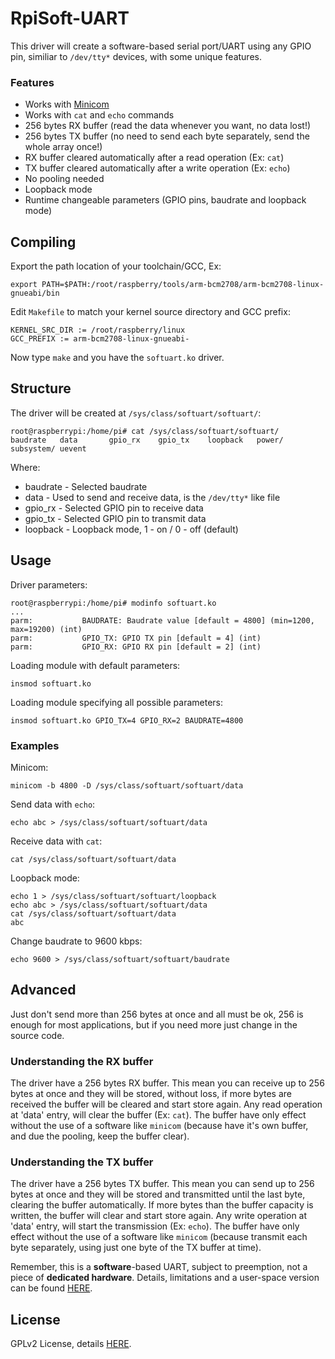 RpiSoft-UART
============

This driver will create a software-based serial port/UART using any GPIO pin, similiar to `/dev/tty*` devices, with some unique features.

### Features
* Works with <a href="http://en.wikipedia.org/wiki/Minicom">Minicom</a>
* Works with `cat` and `echo` commands
* 256 bytes RX buffer (read the data whenever you want, no data lost!)
* 256 bytes TX buffer (no need to send each byte separately, send the whole array once!)
* RX buffer cleared automatically after a read operation (Ex: `cat`)
* TX buffer cleared automatically after a write operation (Ex: `echo`)
* No pooling needed
* Loopback mode
* Runtime changeable parameters (GPIO pins, baudrate and loopback mode)

## Compiling
Export the path location of your toolchain/GCC, Ex:
```
export PATH=$PATH:/root/raspberry/tools/arm-bcm2708/arm-bcm2708-linux-gnueabi/bin
```
Edit `Makefile` to match your kernel source directory and GCC prefix:
```
KERNEL_SRC_DIR := /root/raspberry/linux
GCC_PREFIX := arm-bcm2708-linux-gnueabi-
```
Now type `make` and you have the `softuart.ko` driver.

## Structure
The driver will be created at `/sys/class/softuart/softuart/`:
```
root@raspberrypi:/home/pi# cat /sys/class/softuart/softuart/
baudrate   data       gpio_rx    gpio_tx    loopback   power/     subsystem/ uevent
```
Where:
* baudrate - Selected baudrate
* data - Used to send and receive data, is the `/dev/tty*` like file
* gpio_rx - Selected GPIO pin to receive data
* gpio_tx - Selected GPIO pin to transmit data
* loopback - Loopback mode, 1 - on / 0 - off (default) 

## Usage
Driver parameters:
```
root@raspberrypi:/home/pi# modinfo softuart.ko 
...
parm:           BAUDRATE: Baudrate value [default = 4800] (min=1200, max=19200) (int)
parm:           GPIO_TX: GPIO TX pin [default = 4] (int)
parm:           GPIO_RX: GPIO RX pin [default = 2] (int)
```
Loading module with default parameters:
```
insmod softuart.ko
```
Loading module specifying all possible parameters:
```
insmod softuart.ko GPIO_TX=4 GPIO_RX=2 BAUDRATE=4800
```

### Examples
Minicom:
```
minicom -b 4800 -D /sys/class/softuart/softuart/data
```
Send data with `echo`:
```
echo abc > /sys/class/softuart/softuart/data
```
Receive data with `cat`:
```
cat /sys/class/softuart/softuart/data
```
Loopback mode:
```
echo 1 > /sys/class/softuart/softuart/loopback
echo abc > /sys/class/softuart/softuart/data
cat /sys/class/softuart/softuart/data
abc
```
Change baudrate to 9600 kbps:
```
echo 9600 > /sys/class/softuart/softuart/baudrate
```
## Advanced
Just don't send more than 256 bytes at once and all must be ok, 256 is enough for most applications, but if you need more just change in the source code.

### Understanding the RX buffer
The driver have a 256 bytes RX buffer. This mean you can receive up to 256 bytes at once and they will be stored, without loss, if more bytes are received the buffer will be cleared and start store again. Any read operation at 'data' entry, will clear the buffer (Ex: `cat`). The buffer have only effect without the use of a software like `minicom` (because have it's own buffer, and due the pooling, keep the buffer clear).

### Understanding the TX buffer
The driver have a 256 bytes TX buffer. This mean you can send up to 256 bytes at once and they will be stored and transmitted until the last byte, clearing the buffer automatically. If more bytes than the buffer capacity is written, the buffer will clear and start store again. Any write operation at 'data' entry, will start the transmission (Ex: `echo`). The buffer have only effect without the use of a software like `minicom` (because transmit each byte separately, using just one byte of the TX buffer at time).

Remember, this is a <b>software</b>-based UART, subject to preemption, not a piece of <b>dedicated hardware</b>. Details, limitations and a user-space version can be found <a href="http://www.l3oc.com/2015/05/software-based-uart.html">HERE</a>.

## License
GPLv2 License, details <a href="https://github.com/themrleon/RpiSoft-UART/blob/master/LICENSE">HERE</a>.

